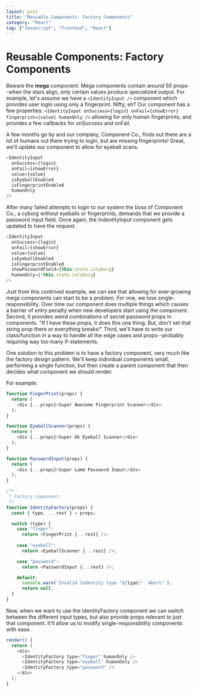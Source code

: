 ```yaml
---
layout: post
title: "Reusable Components: Factory Components"
category: "React"
tag: ["Javascript", "Frontend", "React"]
---
```


# Reusable Components: Factory Components

Beware the **mega** component. Mega components contain around 50 props--when the stars align, only certain values produce specialized output. For example, let's assume we have a `<IdentityInput />` component which provides user login using only a fingerprint. Nifty, eh?
Our component has a few properties: `<IdentityInput onSuccess={login} onFail={showError} fingerprint={value} humanOnly />` allowing for only human fingerprints, and provides a few callbacks for onSuccess and onFail.

A few months go by and our company, Component Co., finds out there are a lot of humans out there trying to login, but are missing fingerprints! Great, we'll update our component to allow for eyeball scans. 
```javascript
<IdentityInput
  onSuccess={login}
  onFail={showError}
  value={value}
  isEyeballEnabled
  isFingerprintEnabled
  humanOnly
/>
```

After many failed attempts to login to our system the boss of Component Co., a cyborg without eyeballs or fingerprints, demands that we provide a password input field. Once again, the IndentityInput component gets updated to have the request.
```javascript
<IdentityInput
  onSuccess={login}
  onFail={showError}
  value={value}
  isEyeballEnabled
  isFingerprintEnabled
  showPasswordField={this.state.isCyborg}
  humanOnly={!this.state.isCyborg}
/>
```


Just from this contrived example, we can see that allowing for ever-growing mega components can start to be a problem. For one, we lose single-responsibility. Over time our component does multiple things which causes a barrier of entry penalty when new developers start using the component. Second, it provides weird combinations of secret password props in components. "If I have these props, it does this one thing. But, don't set that string prop there or everything breaks!" Third, we'll have to write our class/function in a way to handle all the edge cases and props--probably requiring way too many if-statements.

One solution to this problem is to have a factory component, very much like the factory design pattern. We'll keep individual components small, performing a single function, but then create a parent component that then decides what component we should render.

For example:

```javascript
function FingerPrint(props) {
  return (
    <div {...props}>Super Awesome Fingerprint Scanner</div>
  );
}

function EyeballScanner(props) {
  return (
    <div {...props}>Super Ok Eyeball Scanner</div>
  );
}

function PasswordInput(props) {
  return (
    <div {...props}>Super Lame Password Input</div>
  );
}

/**
 * Factory Component
 */
function IdentityFactory(props) {
  const { type, ...rest } = props;

  switch (type) {
    case "finger":
      return <FingerPrint {...rest} />;
    
    case "eyeball":
      return <EyeballScanner {...rest} />;

    case "password":
      return <PasswordInput {...rest} />;

    default:
      console.warn(`Invalid Indentity type "${type}". Abort!`);
      return null;
  }
}
```

Now, when we want to use the IdentityFactory component we can switch between the different input types, but also provide props relevant to just that component. It'll allow us to modify single-responsibility components with ease.

```javascript
render() {
  return (
    <div>
      <IdentityFactory type="finger" humanOnly />
      <IdentityFactory type="eyeball" humanOnly />
      <IdentityFactory type="password" />
    </div>
  );
}
```